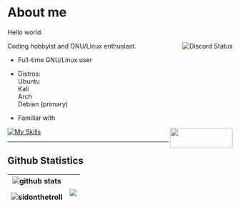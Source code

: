 # About me
Hello world.<br>

<a href="https://discord.com/users/728604179186188368">
  <img align="right" src="https://lanyard.cnrad.dev/api/728604179186188368?idleMessage=Probably%20doing%20homework%20or%20coding." alt="Discord Status">
</a>

Coding hobbyist and GNU/Linux enthusiast.





- Full-time GNU/Linux user


- Distros:<br>
Ubuntu<br>
Kali<br>
Arch<br>
Debian (primary)

- Familiar with<br> 
<a href = "https://discord.com/users/728604179186188368">
  <img align = "right" src = "https://media.discordapp.net/attachments/876696663060774942/1126887337943638066/contact-me-by-sidonthetroll.png" width = 140 height = 45>
</a> 

[![My Skills](https://skillicons.dev/icons?i=docker,linux,bash,vim,neovim,py&theme=dark)](https://skillicons.dev)

---

## Github Statistics

| <img align="center" src="https://readme-card-33c9.vercel.app/api/?username=sidonthetroll&theme=aura&show_icons=true&&hide_border=false" alt="github stats" /></a> <p><img align="center" src="https://github-readme-streak-stats.herokuapp.com/?user=sidonthetroll&theme=aura" alt="sidonthetroll" /></p>| <img align="center" src="https://readme-card-33c9.vercel.app/api/top-langs/?username=sidonthetroll&theme=aura&hide_border=false&layout=pie" /></a> |
| ------------- | ------------- |
